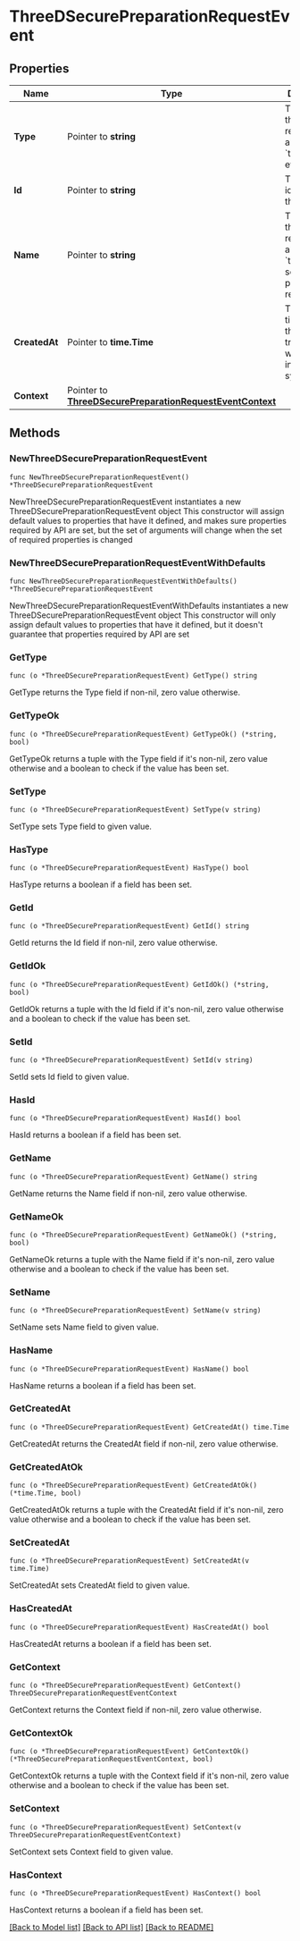 # ThreeDSecurePreparationRequestEvent

## Properties

Name | Type | Description | Notes
------------ | ------------- | ------------- | -------------
**Type** | Pointer to **string** | The type of this resource. Is always &#x60;transaction-event&#x60;. | [optional] 
**Id** | Pointer to **string** | The unique identifier for this event. | [optional] 
**Name** | Pointer to **string** | The name of this resource. Is always &#x60;three-d-secure-preparation-request&#x60;. | [optional] 
**CreatedAt** | Pointer to **time.Time** | The date and time when this transaction was created in our system. | [optional] 
**Context** | Pointer to [**ThreeDSecurePreparationRequestEventContext**](ThreeDSecurePreparationRequestEventContext.md) |  | [optional] 

## Methods

### NewThreeDSecurePreparationRequestEvent

`func NewThreeDSecurePreparationRequestEvent() *ThreeDSecurePreparationRequestEvent`

NewThreeDSecurePreparationRequestEvent instantiates a new ThreeDSecurePreparationRequestEvent object
This constructor will assign default values to properties that have it defined,
and makes sure properties required by API are set, but the set of arguments
will change when the set of required properties is changed

### NewThreeDSecurePreparationRequestEventWithDefaults

`func NewThreeDSecurePreparationRequestEventWithDefaults() *ThreeDSecurePreparationRequestEvent`

NewThreeDSecurePreparationRequestEventWithDefaults instantiates a new ThreeDSecurePreparationRequestEvent object
This constructor will only assign default values to properties that have it defined,
but it doesn't guarantee that properties required by API are set

### GetType

`func (o *ThreeDSecurePreparationRequestEvent) GetType() string`

GetType returns the Type field if non-nil, zero value otherwise.

### GetTypeOk

`func (o *ThreeDSecurePreparationRequestEvent) GetTypeOk() (*string, bool)`

GetTypeOk returns a tuple with the Type field if it's non-nil, zero value otherwise
and a boolean to check if the value has been set.

### SetType

`func (o *ThreeDSecurePreparationRequestEvent) SetType(v string)`

SetType sets Type field to given value.

### HasType

`func (o *ThreeDSecurePreparationRequestEvent) HasType() bool`

HasType returns a boolean if a field has been set.

### GetId

`func (o *ThreeDSecurePreparationRequestEvent) GetId() string`

GetId returns the Id field if non-nil, zero value otherwise.

### GetIdOk

`func (o *ThreeDSecurePreparationRequestEvent) GetIdOk() (*string, bool)`

GetIdOk returns a tuple with the Id field if it's non-nil, zero value otherwise
and a boolean to check if the value has been set.

### SetId

`func (o *ThreeDSecurePreparationRequestEvent) SetId(v string)`

SetId sets Id field to given value.

### HasId

`func (o *ThreeDSecurePreparationRequestEvent) HasId() bool`

HasId returns a boolean if a field has been set.

### GetName

`func (o *ThreeDSecurePreparationRequestEvent) GetName() string`

GetName returns the Name field if non-nil, zero value otherwise.

### GetNameOk

`func (o *ThreeDSecurePreparationRequestEvent) GetNameOk() (*string, bool)`

GetNameOk returns a tuple with the Name field if it's non-nil, zero value otherwise
and a boolean to check if the value has been set.

### SetName

`func (o *ThreeDSecurePreparationRequestEvent) SetName(v string)`

SetName sets Name field to given value.

### HasName

`func (o *ThreeDSecurePreparationRequestEvent) HasName() bool`

HasName returns a boolean if a field has been set.

### GetCreatedAt

`func (o *ThreeDSecurePreparationRequestEvent) GetCreatedAt() time.Time`

GetCreatedAt returns the CreatedAt field if non-nil, zero value otherwise.

### GetCreatedAtOk

`func (o *ThreeDSecurePreparationRequestEvent) GetCreatedAtOk() (*time.Time, bool)`

GetCreatedAtOk returns a tuple with the CreatedAt field if it's non-nil, zero value otherwise
and a boolean to check if the value has been set.

### SetCreatedAt

`func (o *ThreeDSecurePreparationRequestEvent) SetCreatedAt(v time.Time)`

SetCreatedAt sets CreatedAt field to given value.

### HasCreatedAt

`func (o *ThreeDSecurePreparationRequestEvent) HasCreatedAt() bool`

HasCreatedAt returns a boolean if a field has been set.

### GetContext

`func (o *ThreeDSecurePreparationRequestEvent) GetContext() ThreeDSecurePreparationRequestEventContext`

GetContext returns the Context field if non-nil, zero value otherwise.

### GetContextOk

`func (o *ThreeDSecurePreparationRequestEvent) GetContextOk() (*ThreeDSecurePreparationRequestEventContext, bool)`

GetContextOk returns a tuple with the Context field if it's non-nil, zero value otherwise
and a boolean to check if the value has been set.

### SetContext

`func (o *ThreeDSecurePreparationRequestEvent) SetContext(v ThreeDSecurePreparationRequestEventContext)`

SetContext sets Context field to given value.

### HasContext

`func (o *ThreeDSecurePreparationRequestEvent) HasContext() bool`

HasContext returns a boolean if a field has been set.


[[Back to Model list]](../README.md#documentation-for-models) [[Back to API list]](../README.md#documentation-for-api-endpoints) [[Back to README]](../README.md)


